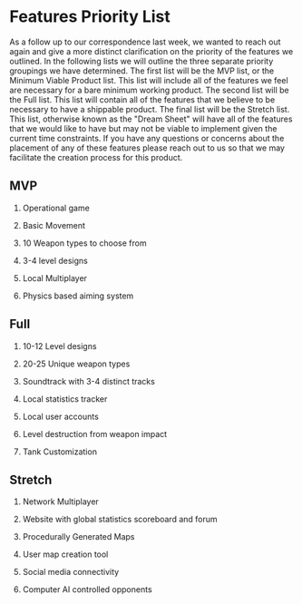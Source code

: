 # Features Priority List

As a follow up to our correspondence last week, we wanted to reach out again and give a more distinct clarification on the priority of the features we outlined. In the following lists we will outline the three separate priority groupings we have determined. The first list will be the MVP list, or the Minimum Viable Product list. This list will include all of the features we feel are necessary for a bare minimum working product. The second list will be the Full list. This list will contain all of the features that we believe to be necessary to have a shippable product. The final list will be the Stretch list. This list, otherwise known as the "Dream Sheet" will have all of the features that we would like to have but may not be viable to implement given the current time constraints. If you have any questions or concerns about the placement of any of these features please reach out to us so that we may facilitate the creation process for this product.

## MVP

1. Operational game

2. Basic Movement

3. 10 Weapon types to choose from

4. 3-4 level designs

5. Local Multiplayer

6. Physics based aiming system

## Full

1. 10-12 Level designs

2. 20-25 Unique weapon types

3. Soundtrack with 3-4 distinct tracks

4. Local statistics tracker

5. Local user accounts

6. Level destruction from weapon impact

7. Tank Customization

## Stretch

1. Network Multiplayer

2. Website with global statistics scoreboard and forum

3. Procedurally Generated Maps

4. User map creation tool

5. Social media connectivity

6. Computer AI controlled opponents

